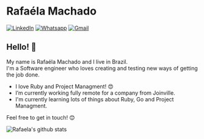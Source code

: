 # Rafaéla Machado
[![LinkedIn](https://img.shields.io/badge/-rafaelamachado-blue?logo=linkedin&style=flat-square)](https://www.linkedin.com/in/mmrafaela/) 
[![Whatsapp](https://img.shields.io/badge/-Whatsapp-4CA143?style=flat-square&labelColor=4CA143&logo=whatsapp&logoColor=white&link=https://web.whatsapp.com/send?phone=+5547997390128)](https://web.whatsapp.com/send?phone=+5547997390128) 
[![Gmail](https://img.shields.io/badge/-mmachado.rafaela%40gmail.com-red?logo=gmail&logoColor=white&style=flat-square)](mailto:mmachado.rafaela@gmail.com)

## Hello! 👋
My name is Rafaéla Machado and I live in Brazil.  
I'm a Software engineer who loves creating and testing new ways of getting the job done.

- I love Ruby and Project Managment! :heart_eyes:
- I’m currently working fully remote for a company from Joinville.
- I'm currently learning lots of things about Ruby, Go and Project Managment.

Feel free to get in touch! :blush:

![Rafaela's github stats](https://github-readme-stats.vercel.app/api?username=rafaelamachado&show_icons=true&theme=merko)

